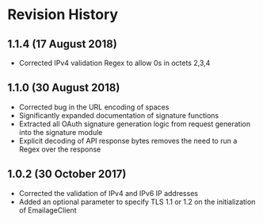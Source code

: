 # Revision History

## 1.1.4 (17 August 2018)

 - Corrected IPv4 validation Regex to allow 0s in octets 2,3,4

## 1.1.0 (30 August 2018)

 - Corrected bug in the URL encoding of spaces
 - Significantly expanded documentation of signature functions
 - Extracted all OAuth signature generation logic from request generation into the signature module
 - Explicit decoding of API response bytes removes the need to run a Regex over the response

## 1.0.2 (30 October 2017)

 - Corrected the validation of IPv4 and IPv6 IP addresses
 - Added an optional parameter to specify TLS 1.1 or 1.2 on the initialization of EmailageClient
